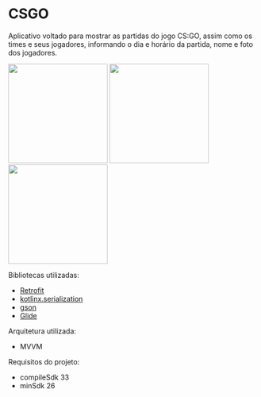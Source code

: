 # CSGO

Aplicativo voltado para mostrar as partidas do jogo CS:GO, assim como os times e seus jogadores, informando o dia e horário da partida, nome e foto dos jogadores.

<img src="https://user-images.githubusercontent.com/22354985/194780346-2d888816-b97d-4021-8f7b-fc42fb02a80a.png" width="200"> <img src="https://user-images.githubusercontent.com/22354985/194780339-dc28acda-4f03-4b90-b9db-c2b4454f8baa.png" width="200"> <img src="https://user-images.githubusercontent.com/22354985/194781125-c932ee10-5606-4e26-94bd-c99b96efbf81.png" width="200">

Bibliotecas utilizadas:
- [Retrofit](https://square.github.io/retrofit/)
- [kotlinx.serialization](https://github.com/Kotlin/kotlinx.serialization)
- [gson](https://github.com/google/gson)
- [Glide](https://bumptech.github.io/glide/)

Arquitetura utilizada:
- MVVM

Requisitos do projeto:
- compileSdk 33
- minSdk 26
